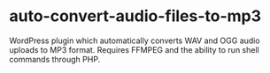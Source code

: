 # auto-convert-audio-files-to-mp3
WordPress plugin which automatically converts WAV and OGG audio uploads to MP3 format. Requires FFMPEG and the ability to run shell commands through PHP.
